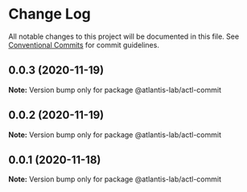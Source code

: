 # Change Log

All notable changes to this project will be documented in this file.
See [Conventional Commits](https://conventionalcommits.org) for commit guidelines.

## 0.0.3 (2020-11-19)

**Note:** Version bump only for package @atlantis-lab/actl-commit





## 0.0.2 (2020-11-19)

**Note:** Version bump only for package @atlantis-lab/actl-commit





## 0.0.1 (2020-11-18)

**Note:** Version bump only for package @atlantis-lab/actl-commit
